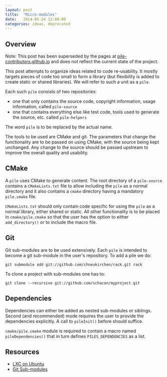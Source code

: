 ```yaml
---
layout: post
title:  "Micro-modules"
date:   2014-05-24 12:00:00
categories: ideas, deprecated
---
```


Overview
--------

Note: This post has been superseded by the pages at 
[pile-contributors.github.io](http://pile-contributors.github.io/)
and does not reflect the current state of the project.

This post attempts to organize ideas related to code re-usability.
It mostly targets pieces of code too small to form a library
(but flexibility is added to create static or shared libraries).
We will refer to such a unit as a `pile`.

Each such `pile` consists of two repositories: 

- one that only contains the source code, copyright information,
usage information, called `pile-source`
- one that contains everything else like test code, tools 
used to generate the source, etc. called `pile-helpers`

The word `pile` is to be replaced by the actual name.

The tools to be used are CMake and git. The parameters that change
the functionality are to be passed on using CMake, with
the source being kept unchanged. Any change to the source should
be passed upstream to improve the overall quality and usability.

CMake
-----

A `pile` uses CMake to generate content. The root directory of a 
`pile-source` contains a `CMakeLists.txt` file to allow including
the `pile` as a normal directory and it also contains a `cmake` directory
having a mandatory `pile.cmake` file.

`CMakeLists.txt` should only contain code specific for using the `pile`
as a normal library, either shared or static. All other functionality
is to be placed in `cmake/pile.cmake` so that the user has the option
to either `add_directory()` or to include the macro file.


Git
---

Git sub-modules are to be used extensively. Each `pile` is intended
to become a git sub-module in the user's repository. To add a pile
we do:

    git submodule add git://github.com/chneukirchen/rack.git rack

To clone a project with sub-modules one has to:

    git clone --recursive git://github.com/schacon/myproject.git
    
    
Dependencies
------------

Dependencies can either be added as nested sub-modules or siblings.
Second (and recommended) mode requires the user to provide the 
dependencies explicitly. A call to `pileInit()` before should suffice.

`cmake/pile.cmake` module is required to contain a macro named
`pileDependencies()` that in turn defines `PILES_DEPENDENCIES` as a
list.

Resources
---------

- [LXC on Ubuntu](http://srdandukic.blogspot.ro/2012/04/lxc-on-ubuntu.html)
- [Git Sub-modules](http://git-scm.com/book/en/Git-Tools-Submodules)
